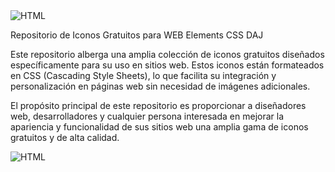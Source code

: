 <img alt="HTML" whith="1920px" src="https://media.discordapp.net/attachments/1198766161467281529/1210262398003576902/image.png?ex=65e9ebb1&is=65d776b1&hm=5c690a9074eb3874d01eacf593ffcc16e8bce96067afe9d7ec441b4337a14001&=&format=webp&quality=lossless&width=1440&height=563"/>

Repositorio de Iconos Gratuitos para WEB Elements CSS DAJ

Este repositorio alberga una amplia colección de iconos gratuitos diseñados específicamente para su uso en sitios web. Estos iconos están formateados en CSS (Cascading Style Sheets), lo que facilita su integración y personalización en páginas web sin necesidad de imágenes adicionales.

El propósito principal de este repositorio es proporcionar a diseñadores web, desarrolladores y cualquier persona interesada en mejorar la apariencia y funcionalidad de sus sitios web una amplia gama de iconos gratuitos y de alta calidad.

<img alt="HTML" whith="1920px" src="https://cdn.discordapp.com/attachments/1198766161467281529/1210265004729966663/image.png?ex=65e9ee1e&is=65d7791e&hm=77245bafcfa1079877f83cb295661c37d7f4e21083550591527b2903349f18ae&"/>
